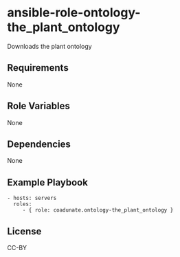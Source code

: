 ansible-role-ontology-the_plant_ontology
=========

Downloads the plant ontology

Requirements
------------

None

Role Variables
--------------

None

Dependencies
------------

None

Example Playbook
----------------

    - hosts: servers
      roles:
         - { role: coadunate.ontology-the_plant_ontology }

License
-------

CC-BY